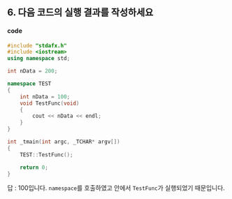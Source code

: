 ## 6. 다음 코드의 실행 결과를 작성하세요

#### code

```c++
#include "stdafx.h"
#include <iostream>
using namespace std;

int nData = 200;

namespace TEST
{
    int nData = 100;
    void TestFunc(void)
    {
        cout << nData << endl;
    }
}

int _tmain(int argc, _TCHAR* argv[])
{
    TEST::TestFunc();

    return 0;
}
```

답 : 100입니다. `namespace`를 호출하였고 안에서 `TestFunc`가 실행되었기 때문입니다.